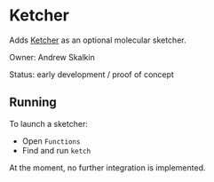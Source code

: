 # Ketcher

Adds [Ketcher](https://lifescience.opensource.epam.com/ketcher/index.html) as an optional
molecular sketcher.

Owner: Andrew Skalkin

Status: early development / proof of concept

## Running

To launch a sketcher:
* Open `Functions`
* Find and run `ketch`

At the moment, no further integration is implemented.